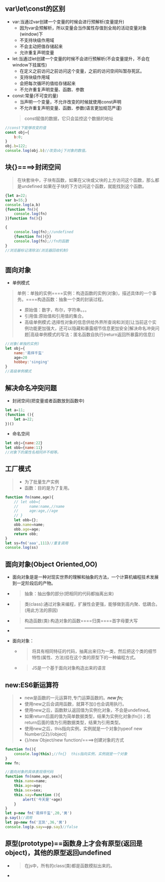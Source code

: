 ## var\let\const的区别
- var:当通过var创建一个变量的时候会进行预解析(变量提升)
   - 因为var会预解析，所以变量会当作属性存值到全局的活动变量对象(window)下
   - 不支持块级作用域
   - 不会主动把值存储起来
   - 允许重复声明变量
- let:当通过let创建一个变量的时候不会进行预解析(不会变量提升，不会在window下挂属性)
   - 在定义之前访问之前访问这个变量，之前的访问空间叫暂存死区。
   - 支持块级作用域
   - 会把每次循环的值给存储起来
   - 不允许重复声明变量、函数、参数
- const:常量(不可变的量)
   -  当声明一个变量，不允许改变的时候就使用const声明
   - 不允许重复声明变量、函数、参数(语言更加规范严谨)
   >const赋值的数据，它只会监控这个数据的地址
```js
//const下能够改变的值
const obj={
    b:0;
}
obj.b=122;
console.log(obj.b)//改变obj下对象的数值。
```
## 块{}====>封闭空间
> 在块套块中，子块有函数，如果在父块或父块的上方访问这个函数，那么都是undefined
> 如果在子块的下方访问这个函数，就能找到这个函数。
```js
{let a=22;
var b=55;}
console.log(a,b)
{function fn(){
    console.log(fn)
}}function fn(){}
```
```js
{
    console.log(fn);//undefined
    {function fn(){}}
    console.log(fn);//fn的函数
}
//浏览器标记清除法(浏览器回收机制)
```
# 

## 面向对象
- 单例模式
>单例：单独的实例====实例：构造函数的实例(对象)，描述具体的一个事务。====构造函数：抽象一个类的封装过程。
>- 原始值：数字，布尔，字符串。。。
>- 引用值:原始值和引用值的集合。
>- 高级单例模式:选择性对象的信息供给外界所查询和浏览[让当前这个实例功能更加强大，还可以隐藏和暴露细节信息更加安全|解决命名冲突问题|高级单例模式的写法：匿名函数自执行(return返回所暴露的信息)]
```js
//对象(单独的实例)
let obj={
    name:'易烊千玺'
    age=20
    hobbey:'singing'
}
//高级单例模式
```
## 解决命名冲突问题
- 封闭空间(把变量或者函数放到函数中)
```js
let a=11;
(function (){
    let a=22;
})()
```
- 命名空间
```js
let obj={name:22}
let obb={name:11}
//对象下的属性名相同并不相等。
```
## 工厂模式
>- 为了批量生产实例
>- 函数：目的是为了复用。
```js
function fn(name,age){
    // let obb={
    //     name:name,//name
    //     age:age,//age
    // }
    let obb={};
    obb.name=name;
    obb.age=age;
    return obb;
}
let ss=fn('aaa',111)//重复调用
console.log(ss)
```
## 面向对象(Object Oriented,OO)
- 面向对象是是一种对现实世界的理解和抽象的方法，一个计算机编程技术发展到一定阶段后的产物。
- >抽象：抽出像的部分(把相同的代码都抽离出来)
- >类(class):通过对象来编程，扩展性会更强，能够做到高内聚、低耦合。(用此方法的原因)
- >构造函数(类):构造对象的函数====归类====首字母要大写
- >*******************************************************************************************
- 面向对象：
  - >将具有相同特征的代码，抽离出来归为一类，然后把这个类的细节特性(属性、方法)挂在这个类的原型下的一种编程方式。
  - >JS是一个基于面向对象构造出来的语言
## new:ES6新运算符
>- new是函数的一元运算符,专门运算函数的。***new fn;***
>- 使用new之后会调用函数，就算不加()也会调用执行。
>- 使用new之后，函数默认返回值为实例化对象，不会是undefined。
>- 如果return后面的值为简单数据类型，结果为实例化对象(fn{})；若return后面的值为引用数据类型，结果为引用类型。
>- 使用new之后，this指向实例，实例就是一个对象[typeof new Number(22)//object]
>- {}/new Object/new function/====>创建对象的方式
```js
function fn(){
    console.log(this);//fn{}  this指向实例，实例就是一个对象
}
new fn;
```
```js
//面向对象的具体表现得代码
function fn(name,age,sex){
    this.name=name;
    this.age=age;
    this.sex=sex;
    this.say=function (){
        alert('今天是'+age)
    }
}
let p=new fn('易烊千玺',20,'男')
p.say()//调用
let pp=new fn('王凯',36,'男')
console.log(p.say==pp.say)//false
```
## 原型(prototype)==函数身上才会有原型(返回是object)，其他的原型返回undefined
- >在js中，所有的class(类)都是函数模拟出来的。
- 